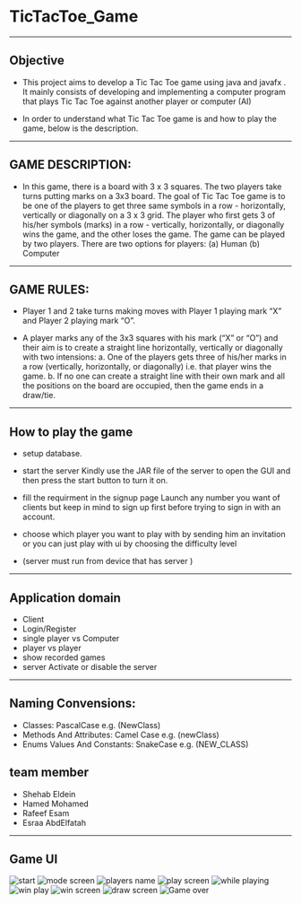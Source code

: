 # TicTacToe_Game


<hr>

<h2>Objective</h2>

- This project aims to develop a Tic Tac Toe game using java and javafx . It mainly consists of developing and implementing a computer program that plays Tic Tac Toe against another player or computer (AI)

- In order to understand what Tic Tac Toe game is and how to play the game, below is the description.


<hr>
<h2>GAME DESCRIPTION:</h2>

- In this game, there is a board with 3 x 3 squares. The two players take turns putting marks on a 3x3 board. The goal of Tic Tac Toe game is to be one of the players to get three same symbols in a row - horizontally, vertically or diagonally on a 3 x 3 grid. The player who first gets 3 of his/her symbols (marks) in a row - vertically, horizontally, or diagonally wins the game, and the other loses the game. The game can be played by two players. There are two options for players: (a) Human (b) Computer


<hr>
<h2>GAME RULES:</h2>

- Player 1 and 2 take turns making moves with Player 1 playing mark “X” and Player 2 playing mark “O”.

- A player marks any of the 3x3 squares with his mark (“X” or “O”) and their aim is to create a straight line horizontally, vertically or diagonally with two intensions: a. One of the players gets three of his/her marks in a row (vertically, horizontally, or diagonally) i.e. that player wins the game. b. If no one can create a straight line with their own mark and all the positions on the board are occupied, then the game ends in a draw/tie.

<hr>
<h2>How to play the game</h2>

- setup database.

- start the server Kindly use the JAR file of the server to open the GUI and then press the start button to turn it on.

- fill the requirment in the signup page Launch any number you want of clients but keep in mind to sign up first before trying to sign in with an account.

- choose which player you want to play with by sending him an invitation or you can just play with ui by choosing the difficulty level

-  (server must run from  device that has server ) 

<hr>
<h2>Application domain</h2>

-  Client
-  Login/Register
-  single player vs Computer
-  player vs player
-  show recorded games
-  server Activate or disable the server

<hr>

<h2> Naming Convensions:</h2>

- Classes: PascalCase e.g. (NewClass)
- Methods And Attributes: Camel Case e.g. (newClass)
- Enums Values And Constants: SnakeCase e.g. (NEW_CLASS)

<h2>team member</h2>

-  Shehab Eldein 
-  Hamed Mohamed
-  Rafeef Esam
-  Esraa AbdElfatah 

<hr>
<h2>Game UI</h2>

![start](https://user-images.githubusercontent.com/83082791/206190852-11bc3f99-9de6-490b-acaa-f8ac6f55e7ff.png)
![mode screen](https://user-images.githubusercontent.com/83082791/206190838-cc60aeff-9434-4b38-a24d-8ac13873156b.png)
![players name](https://user-images.githubusercontent.com/83082791/206190845-62aefd38-ae1b-4ce0-b1a2-1ea4e6d80b90.png)
![play screen](https://user-images.githubusercontent.com/83082791/206190841-4d251997-0736-4930-8908-8fba8dad7c97.png)
![while playing](https://user-images.githubusercontent.com/83082791/206190855-0c1ba993-d98a-41a9-840f-4d49b3d5161a.png)
![win play](https://user-images.githubusercontent.com/83082791/206190860-0a704299-bf3a-40e3-813b-20eea2966a72.png)
![win screen](https://user-images.githubusercontent.com/83082791/206190863-f14e6fc8-36e1-419d-8cf8-8114340d4192.png)
![draw screen](https://user-images.githubusercontent.com/83082791/206190869-e71e7c66-ef61-4036-ae43-72448a5316af.png)
![Game over](https://user-images.githubusercontent.com/83082791/206190871-3eaa70da-8288-4a70-a4cf-df70a74de88f.png)
